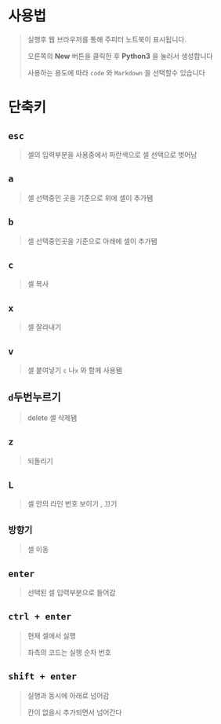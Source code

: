 # 사용법

> 실행후 웹 브라우저를 통해 주피터 노트북이 표시됩니다.
>
>  오른쪽의 __New__ 버튼을 클릭한 후 __Python3__ 을 눌러서 생성합니다
>
> 사용하는 용도에 따라 `code` 와 `Markdown` 을 선택할수 있습니다

# 단축키 

## `esc`

> 셀의 입력부분을 사용중에서 파란색으로 셀 선택으로 벗어남

## `a`

> 셀 선택중인 곳을 기준으로 위에  셀이 추가됌

## `b`

> 셀 선택중인곳을 기준으로 아래에 셀이 추가됌

## `c`

> 셀 복사

## `x`

> 셀 잘라내기

## `v`

> 셀 붙여넣기 `c` 나`x` 와 함께 사용됌

## `d`두번누르기

> delete 셀 삭제됌

## `z` 

> 되돌리기

## `L`

> 셀 안의 라인 번호 보이기 , 끄기

## `방향기`

>  셀 이동

## `enter`

> 선택된 셀 입력부분으로 들어감

## `ctrl + enter`

> 현재 셀에서 실행
>
> 좌측의 코드는 실행 순차 번호

## `shift + enter`

> 실행과 동시에 아래로 넘어감
>
> 칸이 없을시 추가되면서 넘어간다